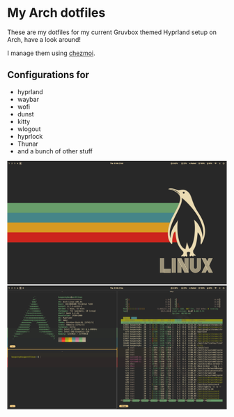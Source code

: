 # My Arch dotfiles

These are my dotfiles for my current Gruvbox themed Hyprland setup on Arch, have a look around!

I manage them using [chezmoi](https://www.chezmoi.io/).

## Configurations for

* hyprland
* waybar
* wofi
* dunst
* kitty
* wlogout
* hyprlock
* Thunar
* and a bunch of other stuff

![alt text](https://github.com/kaspernyhus/dotfiles/blob/main/images/screenshot_1.png?raw=true)
![alt text](https://github.com/kaspernyhus/dotfiles/blob/main/images/screenshot_2.png?raw=true)
